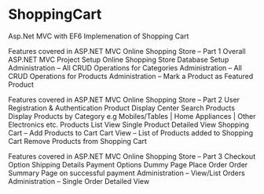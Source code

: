 # ShoppingCart
Asp.Net MVC with EF6 Implemenation of Shopping Cart


Features covered in ASP.NET MVC Online Shopping Store – Part 1
Overall ASP.NET MVC Project Setup
Online Shopping Store Database Setup
Administration – All CRUD Operations for Categories
Administration – All CRUD Operations for Products
Administration – Mark a Product as Featured Product

Features covered in ASP.NET MVC Online Shopping Store – Part 2
User Registration & Authentication
Product Display Center
Search Products
Display Products by Category e.g Mobiles/Tables | Home Appliances | Other Electronics etc.
Products List View
Single Product Detailed View
Shopping Cart – Add Products to Cart
Cart View – List of Products added to Shopping Cart
Remove Products from Shopping Cart

Features covered in ASP.NET MVC Online Shopping Store – Part 3
Checkout Option
Shipping Details
Payment Options Dummy Page
Place Order
Order Summary Page on successful payment
Administration – View/List Orders
Administration – Single Order Detailed View

